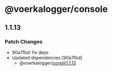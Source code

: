 # @voerkalogger/console

## 1.1.13

### Patch Changes

- 90a7fbd: fix deps
- Updated dependencies [90a7fbd]
  - @voerkalogger/core@1.1.13
